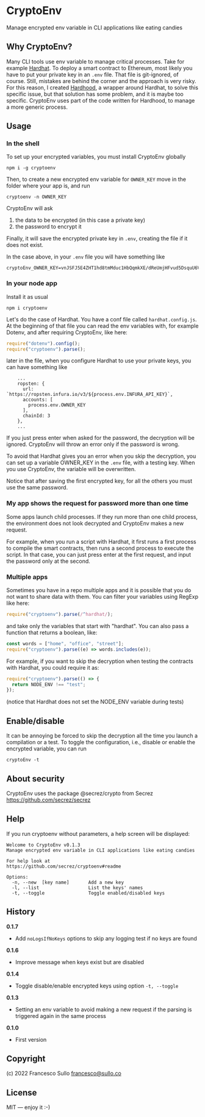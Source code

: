 # CryptoEnv

Manage encrypted env variable in CLI applications like eating candies

## Why CryptoEnv?

Many CLI tools use env variable to manage critical processes. Take for example [Hardhat](https://github.com/NomicFoundation/hardhat). To deploy a smart contract to Ethereum, most likely you have to put your private key in an `.env` file. That file is git-ignored, of course. Still, mistakes are behind the corner and the approach is very risky. For this reason, I created [Hardhood](github.com/secrez/hardhood), a wrapper around Hardhat, to solve this specific issue, but that solution has some problem, and it is maybe too specific. CryptoEnv uses part of the code written for Hardhood, to manage a more generic process.

## Usage

### In the shell

To set up your encrypted variables, you must install CryptoEnv globally

```
npm i -g cryptoenv
```

Then, to create a new encrypted env variable for `OWNER_KEY` move in the folder where your app is, and run

```
cryptoenv -n OWNER_KEY
```

CryptoEnv will ask

1. the data to be encrypted (in this case a private key)
2. the password to encrypt it

Finally, it will save the encrypted private key in `.env`, creating the file if it does not exist.

In the case above, in your `.env` file you will have something like

```
cryptoEnv_OWNER_KEY=vnJSFJ5E4ZHT1hd8tmMduc1HbQqmkXE/dReUmjHFvud5DsquU6VrOZ+1K3wFj2wYIc8KaClbZWlAtG5HuE2QfE1hx3snHBpz0sqkhfM2v8gTTR77RnLZ23GcKYTGa2G5frcuECngSpE=
```

### In your node app

Install it as usual

```
npm i cryptoenv
```

Let's do the case of Hardhat.
You have a conf file called `hardhat.config.js`. At the beginning of that file you can read the env variables with, for example Dotenv, and after requiring CryptoEnv, like here:

```javascript
require("dotenv").config();
require("cryptoenv").parse();
```

later in the file, when you configure Hardhat to use your private keys, you can have something like

```
    ...
    ropsten: {
      url: `https://ropsten.infura.io/v3/${process.env.INFURA_API_KEY}`,
      accounts: [
        process.env.OWNER_KEY
      ],
      chainId: 3
    },
    ...
```

If you just press enter when asked for the password, the decryption will be ignored. CryptoEnv will throw an error only if the password is wrong.

To avoid that Hardhat gives you an error when you skip the decryption, you can set up a variable OWNER_KEY in the `.env` file, with a testing key. When you use CryptoEnv, the variable will be overwritten.

Notice that after saving the first encrypted key, for all the others you must use the same password.

### My app shows the request for password more than one time

Some apps launch child processes. If they run more than one child process, the environment does not look decrypted and CryptoEnv makes a new request.

For example, when you run a script with Hardhat, it first runs a first process to compile the smart contracts, then runs a second process to execute the script. In that case, you can just press enter at the first request, and input the password only at the second.

### Multiple apps

Sometimes you have in a repo multiple apps and it is possible that you do not want to share data with them. You can filter your variables using RegExp like here:

```javascript
require("cryptoenv").parse(/^hardhat/);
```

and take only the variables that start with "hardhat".
You can also pass a function that returns a boolean, like:

```javascript
const words = ["home", "office", "street"];
require("cryptoenv").parse((e) => words.includes(e));
```

For example, if you want to skip the decryption when testing the contracts with Hardhat, you could require it as:

```javascript
require("cryptoenv").parse(() => {
  return NODE_ENV !== "test";
});
```

(notice that Hardhat does not set the NODE_ENV variable during tests)

## Enable/disable

It can be annoying be forced to skip the decryption all the time you launch a compilation or a test. To toggle the configuration, i.e., disable or enable the encrypted variable, you can run

```shell
cryptoEnv -t
```

## About security

CryptoEnv uses the package @secrez/crypto from Secrez https://github.com/secrez/secrez

## Help

If you run cryptoenv without parameters, a help screen will be displayed:

```
Welcome to CryptoEnv v0.1.3
Manage encrypted env variable in CLI applications like eating candies

For help look at
https://github.com/secrez/cryptoenv#readme

Options:
  -n, --new  [key name]       Add a new key
  -l, --list                  List the keys' names
  -t, --toggle                Toggle enabled/disabled keys
```

## History

**0.1.7**

- Add `noLogsIfNoKeys` options to skip any logging test if no keys are found

**0.1.6**

- Improve message when keys exist but are disabled

**0.1.4**

- Toggle disable/enable encrypted keys using option `-t, --toggle`

**0.1.3**

- Setting an env variable to avoid making a new request if the parsing is triggered again in the same process

**0.1.0**

- First version

## Copyright

(c) 2022 Francesco Sullo <francesco@sullo.co>

## License

MIT — enjoy it :-)
